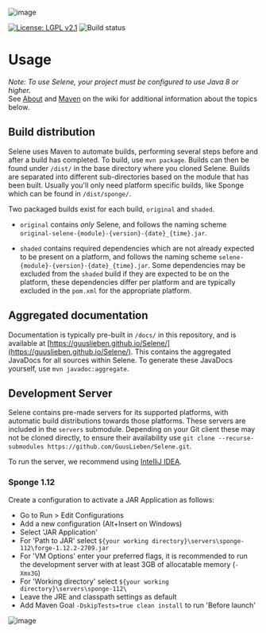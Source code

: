 ![image](https://user-images.githubusercontent.com/10957963/100515229-bc4f0b00-317a-11eb-8688-39d229eeada6.png)

[![License: LGPL v2.1](https://img.shields.io/badge/License-LGPL%20v2.1-blue.svg)](https://www.gnu.org/licenses/lgpl-2.1)
![Build status](https://github.com/GuusLieben/Selene/workflows/Build%20status/badge.svg)

# Usage
_Note: To use Selene, your project must be configured to use Java 8 or higher._  
See [About](https://github.com/GuusLieben/Selene/wiki) and [Maven](https://github.com/GuusLieben/Selene/wiki/Maven) on the wiki
for additional information about the topics below.

## Build distribution
Selene uses Maven to automate builds, performing several steps before and after a build has completed. To build, use
`mvn package`. Builds can then be found under `/dist/` in the base directory where you cloned Selene. Builds are
separated into different sub-directories based on the module that has been built. Usually you'll only need platform
specific builds, like Sponge which can be found in `/dist/sponge/`.

Two packaged builds exist for each build, `original` and `shaded`.  

- `original` contains _only_ Selene, and follows the
naming scheme `original-selene-{module}-{version}-{date}_{time}.jar`.  

- `shaded` contains required dependencies which are not already expected to be present on a platform, and follows the 
naming scheme `selene-{module}-{version}-{date}_{time}.jar`. Some dependencies may be excluded from the `shaded` build 
if they are expected to be on the platform, these dependencies differ per platform and are typically excluded in the 
`pom.xml` for the appropriate platform.

## Aggregated documentation
Documentation is typically pre-built in `/docs/` in this repository, and is available at 
[https://guuslieben.github.io/Selene/](https://guuslieben.github.io/Selene/). This contains the aggregated JavaDocs for
all sources within Selene. To generate these JavaDocs yourself, use `mvn javadoc:aggregate`.

## Development Server
Selene contains pre-made servers for its supported platforms, with automatic build distributions towards those platforms. These servers are included in the `servers` submodule. Depending on your Git client these may not be cloned directly, to ensure their availability use `git clone --recurse-submodules https://github.com/GuusLieben/Selene.git`.

To run the server, we recommend using [IntelliJ IDEA](https://www.jetbrains.com/idea/). 

### Sponge 1.12
Create a configuration to activate a JAR Application as follows:
- Go to Run > Edit Configurations
- Add a new configuration (Alt+Insert on Windows)
- Select 'JAR Application'
- For 'Path to JAR' select `${your working directory}\servers\sponge-112\forge-1.12.2-2709.jar`
- For 'VM Options' enter your preferred flags, it is recommended to run the development server with at least 3GB of allocatable memory (`-Xmx3G`)
- For 'Working directory' select `${your working directory}\servers\sponge-112\`
- Leave the JRE and classpath settings as default
- Add Maven Goal `-DskipTests=true clean install` to run 'Before launch'

![image](https://user-images.githubusercontent.com/10957963/101648084-c1913d00-3a39-11eb-9d90-37c8ef7cdd69.png)
